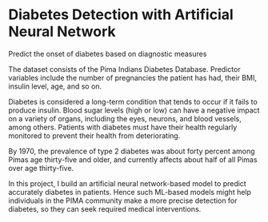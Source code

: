 # Diabetes Detection with Artificial Neural Network

Predict the onset of diabetes based on diagnostic measures

The dataset consists of the Pima Indians Diabetes Database.
Predictor variables include the number of pregnancies the patient has had, their BMI, insulin level, age, and so on.

Diabetes is considered a long-term condition that tends to occur if it fails to produce insulin. Blood sugar levels (high or low) can have a negative impact on a variety of organs, including the eyes, neurons, and blood vessels, among others. Patients with diabetes must have their health regularly monitored to prevent their health from deteriorating.

By 1970, the prevalence of type 2 diabetes was about forty percent among Pimas age thirty-five and older, and currently affects about half of all Pimas over age thirty-five. 

In this project, I build an artificial neural network-based model to predict accurately diabetes in patients. Hence such ML-based models might help individuals in the PIMA community make a more precise detection for diabetes, so they can seek required medical interventions. 
